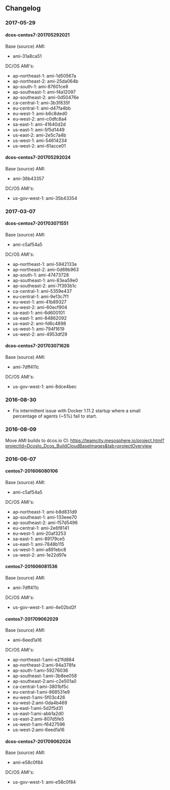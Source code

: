 ## Changelog

### 2017-05-29

#### dcos-centos7-201705292021

Base (source) AMI:
* ami-31a8ca51

DC/OS AMI's:
* ap-northeast-1: ami-1d50567a
* ap-northeast-2: ami-25da064b
* ap-south-1: ami-87601ce8
* ap-southeast-1: ami-f4a12097
* ap-southeast-2: ami-0d50476e
* ca-central-1: ami-3b3f835f
* eu-central-1: ami-d47fa4bb
* eu-west-1: ami-b6c8ded0
* eu-west-2: ami-c0dfc8a4
* sa-east-1: ami-41640d2d
* us-east-1: ami-5f5d1449
* us-east-2: ami-2e5c7a4b
* us-west-1: ami-54614234
* us-west-2: ami-61acce01

#### dcos-centos7-201705292024

Base (source) AMI:
* ami-36b43357

DC/OS AMI's:
* us-gov-west-1: ami-35b43354

### 2017-03-07

#### dcos-centos7-201703071551

Base (source) AMI:
* ami-c5af54a5

DC/OS AMI's:
* ap-northeast-1: ami-5942133e
* ap-northeast-2: ami-0d69b963
* ap-south-1: ami-47473728
* ap-southeast-1: ami-83ea59e0
* ap-southeast-2: ami-7f393b1c
* ca-central-1: ami-5359e437
* eu-central-1: ami-9e13c7f1
* eu-west-1: ami-41b89327
* eu-west-2: ami-60ecf904
* sa-east-1: ami-6d600101
* us-east-1: ami-84862092
* us-east-2: ami-fd6c4898
* us-west-1: ami-794f1619
* us-west-2: ami-4953df29

#### dcos-centos7-201703071626

Base (source) AMI:
* ami-7dff411c

DC/OS AMI's:
* us-gov-west-1: ami-8dce4bec

### 2016-08-30

* Fix intermittent issue with Docker 1.11.2 startup where a small percentage of agents (~5%) fail to start.

### 2016-08-09

Move AMI builds to dcos.io CI: https://teamcity.mesosphere.io/project.html?projectId=DcosIo_Dcos_BuildCloudBaseImages&tab=projectOverview

### 2016-06-07

#### centos7-201606080106

Base (source) AMI:
* ami-c5af54a5

DC/OS AMI's:
* ap-northeast-1: ami-b8d831d9
* ap-southeast-1: ami-133eee70
* ap-southeast-2: ami-f57d5496
* eu-central-1: ami-2e6f8141
* eu-west-1: ami-20af3253
* sa-east-1: ami-89179ce5
* us-east-1: ami-7848b115
* us-west-1: ami-a891ebc8
* us-west-2: ami-1e22d97e

#### centos7-201606081536

Base (source) AMI:
* ami-7dff411c

DC/OS AMI's:
* us-gov-west-1: ami-4e02bd2f

#### centos7-201709062029

Base (source) AMI:
* ami-6eed1a16

DC/OS AMI's:
* ap-northeast-1:ami-e21fd884
* ap-northeast-2:ami-94a378fa
* ap-south-1:ami-59276036
* ap-southeast-1:ami-3b8ee058
* ap-southeast-2:ami-c2e501a0
* ca-central-1:ami-3801bf5c
* eu-central-1:ami-868531e9
* eu-west-1:ami-5f03c426
* eu-west-2:ami-0da4b469
* sa-east-1:ami-5d2f5d31
* us-east-1:ami-abb1a2d0
* us-east-2:ami-807d5fe5
* us-west-1:ami-f6427596
* us-west-2:ami-6eed1a16

#### dcos-centos7-201709062024

Base (source) AMI:
* ami-e58c0f84

DC/OS AMI's:
* us-gov-west-1: ami-e58c0f84
